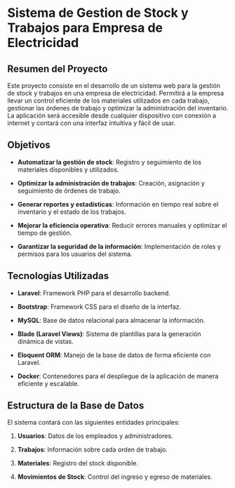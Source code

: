 Sistema de Gestion de Stock y Trabajos para Empresa de Electricidad
===================================================================

Resumen del Proyecto
--------------------

Este proyecto consiste en el desarrollo de un sistema web para la gestión de stock y trabajos en una empresa de electricidad. Permitirá a la empresa llevar un control eficiente de los materiales utilizados en cada trabajo, gestionar las órdenes de trabajo y optimizar la administración del inventario. La aplicación será accesible desde cualquier dispositivo con conexión a internet y contará con una interfaz intuitiva y fácil de usar.

Objetivos
---------

*   **Automatizar la gestión de stock**: Registro y seguimiento de los materiales disponibles y utilizados.
    
*   **Optimizar la administración de trabajos**: Creación, asignación y seguimiento de órdenes de trabajo.
    
*   **Generar reportes y estadísticas**: Información en tiempo real sobre el inventario y el estado de los trabajos.
    
*   **Mejorar la eficiencia operativa**: Reducir errores manuales y optimizar el tiempo de gestión.
    
*   **Garantizar la seguridad de la información**: Implementación de roles y permisos para los usuarios del sistema.
    

Tecnologías Utilizadas
----------------------

*   **Laravel**: Framework PHP para el desarrollo backend.
    
*   **Bootstrap**: Framework CSS para el diseño de la interfaz.
    
*   **MySQL**: Base de datos relacional para almacenar la información.
    
*   **Blade (Laravel Views)**: Sistema de plantillas para la generación dinámica de vistas.
    
*   **Eloquent ORM**: Manejo de la base de datos de forma eficiente con Laravel.

*   **Docker**: Contenedores para el despliegue de la aplicación de manera eficiente y escalable.
    

Estructura de la Base de Datos
------------------------------

El sistema contará con las siguientes entidades principales:

1.  **Usuarios**: Datos de los empleados y administradores.
    
2.  **Trabajos**: Información sobre cada orden de trabajo.
    
3.  **Materiales**: Registro del stock disponible.
    
4.  **Movimientos de Stock**: Control del ingreso y egreso de materiales.

